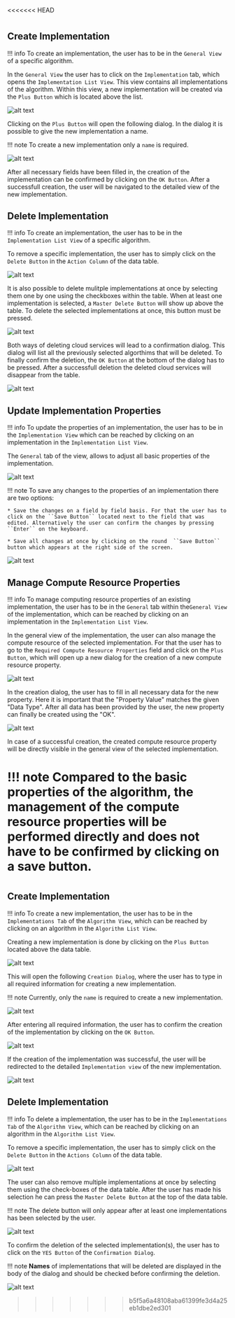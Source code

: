 <<<<<<< HEAD
# 
## Create Implementation

!!! info 
    To create an implementation, the user has to be in the ``General View`` of a specific algorithm.

In the ``General View`` the user has to click on the ``Implementation`` tab, which opens the ``Implementation List View``.
This view contains all implementations of the algorithm. Within this view, a new implementation will be created via the ``Plus Button`` which is located above the list.

![alt text](./../images/implementation/Create_Implementation_-_Step_1.png "Create implementation")

Clicking on the ``Plus Button`` will open the following dialog.
In the dialog it is possible to give the new implementation a name.

!!! note 
    To create a new implementation only a ``name`` is required.

![alt text](./../images/implementation/Create_Implementation_-_Step_2.png "Create implementation")

After all necessary fields have been filled in, the creation of the implementation can be confirmed by clicking on the ``OK Button``. After a successfull creation, the user will be navigated to the detailed view of the new implementation.

## Delete Implementation

!!! info 
    To create an implementation, the user has to be in the ``Implementation List View`` of a specific algorithm.

To remove a specific implementation, the user has to simply click on the ``Delete Button`` in the ``Action Column`` of the data table.

![alt text](./../images/implementation/Delete_Implementation_-_Step_1.png "Delete implementation")

It is also possible to delete mulitple implementations at once by selecting them one by one using the checkboxes within the table. When at least one implementation is selected, a ``Master Delete Button`` will show up above the table. To delete the selected implementations at once, this button must be pressed.

![alt text](./../images/implementation/Delete_Implementation_-_Step_2.png "Delete implementation")

Both ways of deleting cloud services will lead to a confirmation dialog. This dialog will list all the previously selected algorthims that will be deleted. To finally confirm the deletion, the ``OK Button`` at the bottom of the dialog has to be pressed. After a successfull deletion the deleted cloud services will disappear from the table.

![alt text](./../images/implementation/Delete_Implementation_-_Step_3.png "Delete implementation")

## Update Implementation Properties

!!! info 
    To update the properties of an implementation, the user has to be in the ``Implementation View`` which can be reached by clicking on an implementation in the ``Implementation List View``.

The ``General`` tab of the view, allows to adjust all basic properties of the implementation.

![alt text](./../images/implementation/Update_Implementation_Properties_-_Step_1.png "Delete implementation")


!!! note 
    To save any changes to the properties of an implementation there are two options:

    * Save the changes on a field by field basis. For that the user has to click on the ``Save Button`` located next to the field that was edited. Alternatively the user can confirm the changes by pressing ``Enter`` on the keyboard. 

    * Save all changes at once by clicking on the round  ``Save Button`` button which appears at the right side of the screen.

![alt text](./../images/implementation/Update_Implementation_Properties_-_Step_2.png  "Delete implementation")

## Manage Compute Resource Properties

!!! info 
    To manage computing resource properties of an existing implementation, the user has to be in the ``General`` tab within the``General View`` of the implementation, which can be reached by clicking on an implementation in the ``Implementation List View``.

In the general view of the implementation, the user can also manage the compute resource of the selected implementation. For that the user has to go to the ``Required Compute Resource Properties`` field and click on the ``Plus Button``, which will open up a new dialog for the creation of a new compute resource property.

![alt text](./../images/implementation/Open_Implementation_View.png "Add Compute Resource")

In the creation dialog, the user has to fill in all necessary data for the new property. Here it is important that the "Property Value" matches the given "Data Type". After all data has been provided by the user, the new property can finally be created using the "OK".

![alt text](./../images/implementation/Add_Compute_Resource_-_Step_1.png "Add Compute Resource")


In case of a successful creation, the created compute resource property will be directly visible in the general view of the selected implementation. 

!!! note 
    Compared to the basic properties of the algorithm, the management of the compute resource properties will be performed directly and does not have to be confirmed by clicking on a save button.
=======
#
## Create Implementation

!!! info 
    To create a new implementation, the user has to be in the ``Implementations Tab`` of the ``Algorithm View``, which can be reached by clicking on an algorithm in the ``Algorithm List View``.

Creating a new implementation is done by clicking on the ``Plus Button`` located above the data table.

![alt text](./images/implementation/Create_Implementation_-_Step_1.PNG "Click '+' Button in Implementation-Tab")

This will open the following ``Creation Dialog``, where the user has to type in all required information for creating a new implementation.

!!! note 
    Currently, only the ``name`` is required to create a new implementation.

![alt text](./images/implementation/Create_Implementation_-_Step_2.PNG "Structure of 'Create Dialog'")

After entering all required information, the user has to confirm the creation of the implementation by clicking on the ``OK Button``.

![alt text](./images/implementation/Create_Implementation_-_Step_3.PNG "Confirm creation")

If the creation of the implementation was successful, the user will be redirected to the detailed ``Implementation view`` of the new implementation.

![alt text](./images/implementation/Create_Implementation_-_Step_4.PNG "Implementation View of created implementation")

## Delete Implementation

!!! info 
    To delete a implementation, the user has to be in the ``Implementations Tab`` of the ``Algorithm View``, which can be reached by clicking on an algorithm in the ``Algorithm List View``.

To remove a specific implementation, the user has to simply click on the ``Delete Button`` in the ``Actions Column`` of the data table.

![alt text](./images/implementation/Delete_Implementation_-_Step_1.1.png "Delete single implementation")

The user can also remove multiple implementations at once by selecting them using the check-boxes of the data table. After the user has made his selection he can press the ``Master Delete Button`` at the top of the data table.

!!! note 
    The delete button will only appear after at least one implementations has been selected by the user.
	
![alt text](./images/implementation//Delete_Implementation_-_Step_1.2.png "Delete multiple implementations")

To confirm the deletion of the selected implementation(s), the user has to click on the ``YES Button`` of the ``Confirmation Dialog``.

!!! note 
    **Names** of implementations that will be deleted are displayed in the body of the dialog and should be checked before confirming the deletion.
	
![alt text](./images/implementation/Delete_Implementation_-_Step_2.png "Delete Implementation")
>>>>>>> b5f5a6a48108aba61399fe3d4a25eb1dbe2ed301
